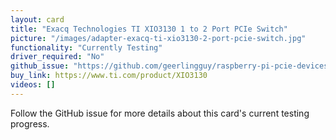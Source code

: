 ```yaml
---
layout: card
title: "Exacq Technologies TI XIO3130 1 to 2 Port PCIe Switch"
picture: "/images/adapter-exacq-ti-xio3130-2-port-pcie-switch.jpg"
functionality: "Currently Testing"
driver_required: "No"
github_issue: "https://github.com/geerlingguy/raspberry-pi-pcie-devices/issues/14"
buy_link: https://www.ti.com/product/XIO3130
videos: []
---
```

Follow the GitHub issue for more details about this card's current testing progress.
